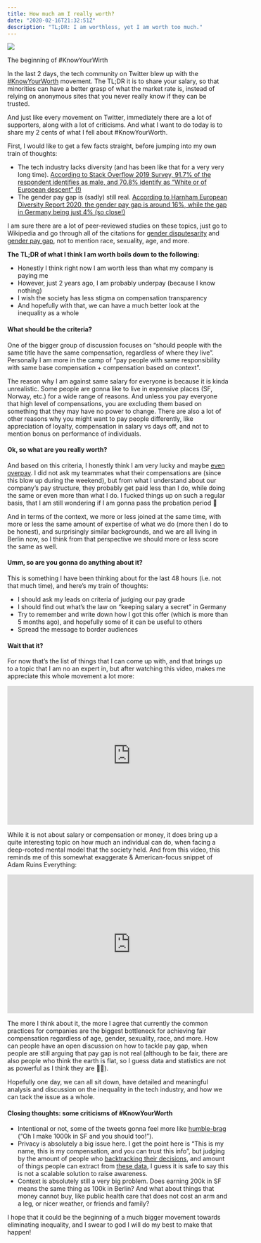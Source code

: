 ```yaml
---
title: How much am I really worth?
date: "2020-02-16T21:32:51Z"
description: "TL;DR: I am worthless, yet I am worth too much."
---
```


![](https://cdn-images-1.medium.com/max/1024/1*2ZIck82yK7X9Jb906WgFhA.png)<figcaption>The beginning of #KnowYourWirth</figcaption>

In the last 2 days, the tech community on Twitter blew up with the [#KnowYourWorth](https://twitter.com/hashtag/KnowYourWorth) movement. The TL;DR it is to share your salary, so that minorities can have a better grasp of what the market rate is, instead of relying on anonymous sites that you never really know if they can be trusted.

And just like every movement on Twitter, immediately there are a lot of supporters, along with a lot of criticisms. And what I want to do today is to share my 2 cents of what I fell about #KnowYourWorth.

First, I would like to get a few facts straight, before jumping into my own train of thoughts:

- The tech industry lacks diversity (and has been like that for a very very long time). [According to Stack Overflow 2019 Survey, 91.7% of the respondent identifies as male, and 70.8% identify as “White or of European descent” (!)](https://insights.stackoverflow.com/survey/2019#developer-profile)
- The gender pay gap is (sadly) still real. [According to Harnham European Diversity Report 2020, the gender pay gap is around 16%, while the gap in Germany being just 4% (so close!)](https://www.harnham.com/2020-european-diversity-report)

I am sure there are a lot of peer-reviewed studies on these topics, just go to Wikipedia and go through all of the citations for [gender disputesarity](https://en.wikipedia.org/wiki/Gender_disparity_in_computing) and [gender pay gap](https://en.wikipedia.org/wiki/Gender_pay_gap), not to mention race, sexuality, age, and more.

**The TL;DR of what I think I am worth boils down to the following:**

- Honestly I think right now I am worth less than what my company is paying me
- However, just 2 years ago, I am probably underpay (because I know nothing)
- I wish the society has less stigma on compensation transparency
- And hopefully with that, we can have a much better look at the inequality as a whole

#### What should be the criteria?

One of the bigger group of discussion focuses on “should people with the same title have the same compensation, regardless of where they live”. Personally I am more in the camp of “pay people with same responsibility with same base compensation + compensation based on context”.

The reason why I am against same salary for everyone is because it is kinda unrealistic. Some people are gonna like to live in expensive places (SF, Norway, etc.) for a wide range of reasons. And unless you pay everyone that high level of compensations, you are excluding them based on something that they may have no power to change. There are also a lot of other reasons why you might want to pay people differently, like appreciation of loyalty, compensation in salary vs days off, and not to mention bonus on performance of individuals.

#### Ok, so what are you really worth?

And based on this criteria, I honestly think I am very lucky and maybe [even overpay](https://twitter.com/louis993546/status/1228570372771123201). I did not ask my teammates what their compensations are (since this blow up during the weekend), but from what I understand about our company’s pay structure, they probably get paid less than I do, while doing the same or even more than what I do. I fucked things up on such a regular basis, that I am still wondering if I am gonna pass the probation period 🤞

And in terms of the context, we more or less joined at the same time, with more or less the same amount of expertise of what we do (more then I do to be honest), and surprisingly similar backgrounds, and we are all living in Berlin now, so I think from that perspective we should more or less score the same as well.

#### Umm, so are you gonna do anything about it?

This is something I have been thinking about for the last 48 hours (i.e. not that much time), and here’s my train of thoughts:

- I should ask my leads on criteria of judging our pay grade
- I should find out what’s the law on “keeping salary a secret” in Germany
- Try to remember and write down how I got this offer (which is more than 5 months ago), and hopefully some of it can be useful to others
- Spread the message to border audiences

#### Wait that it?

For now that’s the list of things that I can come up with, and that brings up to a topic that I am no an expert in, but after watching this video, makes me appreciate this whole movement a lot more:

<iframe width="560" height="315" src="https://www.youtube-nocookie.com/embed/RSgXcFdHxFI" frameborder="0" allow="accelerometer; autoplay; encrypted-media; gyroscope; picture-in-picture" allowfullscreen></iframe>

While it is not about salary or compensation or money, it does bring up a quite interesting topic on how much an individual can do, when facing a deep-rooted mental model that the society held. And from this video, this reminds me of this somewhat exaggerate & American-focus snippet of Adam Ruins Everything:

<iframe width="560" height="315" src="https://www.youtube-nocookie.com/embed/7xH7eGFuSYI" frameborder="0" allow="accelerometer; autoplay; encrypted-media; gyroscope; picture-in-picture" allowfullscreen></iframe>

The more I think about it, the more I agree that currently the common practices for companies are the biggest bottleneck for achieving fair compensation regardless of age, gender, sexuality, race, and more. How can people have an open discussion on how to tackle pay gap, when people are still arguing that pay gap is not real (although to be fair, there are also people who think the earth is flat, so I guess data and statistics are not as powerful as I think they are 🤷‍♀️).

Hopefully one day, we can all sit down, have detailed and meaningful analysis and discussion on the inequality in the tech industry, and how we can tack the issue as a whole.

#### Closing thoughts: some criticisms of #KnowYourWorth

- Intentional or not, some of the tweets gonna feel more like [humble-brag](https://www.urbandictionary.com/define.php?term=Humble%20Brag) (“Oh I make 1000k in SF and you should too!”).
- Privacy is absolutely a big issue here. I get the point here is “This is my name, this is my compensation, and you can trust this info”, but judging by the amount of people who [backtracking their decisions](https://twitter.com/HeatherDoshay/status/1228743317300510726), and amount of things people can extract from [these data](https://twitter.com/newsycombinator/status/1228665735632822273), I guess it is safe to say this is not a scalable solution to raise awareness.
- Context is absolutely still a very big problem. Does earning 200k in SF means the same thing as 100k in Berlin? And what about things that money cannot buy, like public health care that does not cost an arm and a leg, or nicer weather, or friends and family?

I hope that it could be the beginning of a much bigger movement towards eliminating inequality, and I swear to god I will do my best to make that happen!